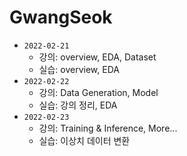 # GwangSeok

* `2022-02-21`
  * 강의: overview, EDA, Dataset
  * 실습: overview, EDA
* `2022-02-22`
  * 강의: Data Generation, Model
  * 실습: 강의 정리, EDA
* `2022-02-23`
  * 강의: Training & Inference,  More...
  * 실습: 이상치 데이터 변환